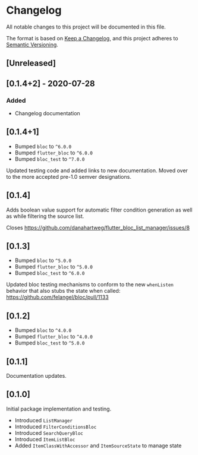 # Changelog
All notable changes to this project will be documented in this file.

The format is based on [Keep a Changelog](https://keepachangelog.com/en/1.0.0/),
and this project adheres to [Semantic Versioning](https://semver.org/spec/v2.0.0.html).

## [Unreleased]

## [0.1.4+2] - 2020-07-28
### Added
- Changelog documentation

## [0.1.4+1]

+ Bumped `bloc` to `^6.0.0`
+ Bumped `flutter_bloc` to `^6.0.0`
+ Bumped `bloc_test` to `^7.0.0`

Updated testing code and added links to new documentation. Moved over to the more accepted pre-1.0 semver designations.

## [0.1.4]

Adds boolean value support for automatic filter condition generation as well as while filtering the source list.

Closes https://github.com/danahartweg/flutter_bloc_list_manager/issues/8

## [0.1.3]

+ Bumped `bloc` to `^5.0.0`
+ Bumped `flutter_bloc` to `^5.0.0`
+ Bumped `bloc_test` to `^6.0.0`

Updated bloc testing mechanisms to conform to the new `whenListen` behavior that also stubs the state when called: https://github.com/felangel/bloc/pull/1133

## [0.1.2]

+ Bumped `bloc` to `^4.0.0`
+ Bumped `flutter_bloc` to `^4.0.0`
+ Bumped `bloc_test` to `^5.0.0`

## [0.1.1]

Documentation updates.

## [0.1.0]

Initial package implementation and testing.

+ Introduced `ListManager`
+ Introduced `FilterConditionsBloc`
+ Introduced `SearchQueryBloc`
+ Introduced `ItemListBloc`
+ Added `ItemClassWithAccessor` and `ItemSourceState` to manage state
